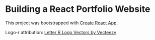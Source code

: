 # Building a React Portfolio Website

This project was bootstrapped with [Create React App](https://github.com/facebook/create-react-app).


Logo-r attribution:
<a href="https://www.vecteezy.com/free-vector/letter-r-logo">Letter R Logo Vectors by Vecteezy</a>

